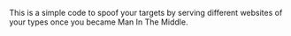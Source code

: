 This is a simple code to spoof your targets by serving different websites of your types once you became Man In The Middle.
